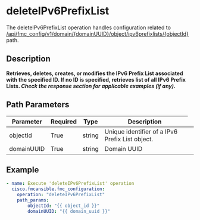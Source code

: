 # deleteIPv6PrefixList

The deleteIPv6PrefixList operation handles configuration related to [/api/fmc_config/v1/domain/{domainUUID}/object/ipv6prefixlists/{objectId}](/paths//api/fmc_config/v1/domain/{domain_uuid}/object/ipv6prefixlists/{object_id}.md) path.&nbsp;
## Description
**Retrieves, deletes, creates, or modifies the IPv6 Prefix List associated with the specified ID. If no ID is specified, retrieves list of all IPv6 Prefix Lists. _Check the response section for applicable examples (if any)._**

## Path Parameters
| Parameter | Required | Type | Description |
| --------- | -------- | ---- | ----------- |
| objectId | True | string <td colspan=3> Unique identifier of a IPv6 Prefix List object. |
| domainUUID | True | string <td colspan=3> Domain UUID |

## Example
```yaml
- name: Execute 'deleteIPv6PrefixList' operation
  cisco.fmcansible.fmc_configuration:
    operation: "deleteIPv6PrefixList"
    path_params:
        objectId: "{{ object_id }}"
        domainUUID: "{{ domain_uuid }}"

```